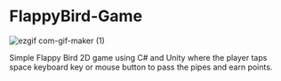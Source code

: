 # FlappyBird-Game

![ezgif com-gif-maker (1)](https://user-images.githubusercontent.com/79161056/206891828-28ffefd0-f92c-4f42-80c0-68153ae5d75f.gif)

Simple Flappy Bird 2D game using C# and Unity where the player taps space keyboard key or mouse button to pass the pipes and earn points.
